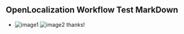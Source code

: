 ## OpenLocalization Workflow Test MarkDown
* ![image1](.\4ab8a158-72ae-40ca-9981-725435b05a46.png)   ![image2](.\49dafb85-0817-4ce6-a160-6633a82b7e67.png) 
thanks!